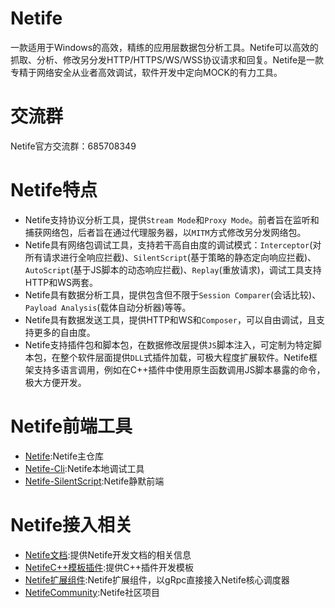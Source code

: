 # Netife  
一款适用于Windows的高效，精练的应用层数据包分析工具。Netife可以高效的抓取、分析、修改另分发HTTP/HTTPS/WS/WSS协议请求和回复。Netife是一款专精于网络安全从业者高效调试，软件开发中定向MOCK的有力工具。 
# 交流群  
Netife官方交流群：685708349  
# Netife特点  
- Netife支持协议分析工具，提供`Stream Mode`和`Proxy Mode`。前者旨在监听和捕获网络包，后者旨在通过代理服务器，以`MITM`方式修改另分发网络包。  
- Netife具有网络包调试工具，支持若干高自由度的调试模式：`Interceptor`(对所有请求进行全响应拦截)、`SilentScript`(基于策略的静态定向响应拦截)、`AutoScript`(基于JS脚本的动态响应拦截)、`Replay`(重放请求)，调试工具支持HTTP和WS两套。  
- Netife具有数据分析工具，提供包含但不限于`Session Comparer`(会话比较)、`Payload Analysis`(载体自动分析器)等等。  
- Netife具有数据发送工具，提供HTTP和WS和`Composer`，可以自由调试，且支持更多的自由度。  
- Netife支持插件包和脚本包，在数据修改层提供`JS`脚本注入，可定制为特定脚本包，在整个软件层面提供`DLL`式插件加载，可极大程度扩展软件。Netife框架支持多语言调用，例如在C++插件中使用原生函数调用JS脚本暴露的命令，极大方便开发。  
# Netife前端工具  
- [Netife](https://github.com/Netife/Netife):Netife主仓库  
- [Netife-Cli](https://github.com/Netife/Netife-cli):Netife本地调试工具  
- [Netife-SilentScript](https://github.com/Netife/NetifeSlientScript):Netife静默前端  
# Netife接入相关  
- [Netife文档](https://github.com/Netife/NetifeDocs):提供Netife开发文档的相关信息  
- [NetifeC++模板插件](https://github.com/Netife/NetifeCppPluginTemplateV1):提供C++插件开发模板  
- [Netife扩展组件](https://github.com/Netife/NetifeExtraLibSupport):Netife扩展组件，以gRpc直接接入Netife核心调度器  
- [NetifeCommunity](https://github.com/Netife/AwesomeNetifeProject):Netife社区项目 
